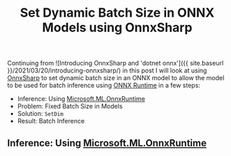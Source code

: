 ﻿---
layout: post
title: Set Dynamic Batch Size in ONNX Models using OnnxSharp
---

Continuing from ![Introducing OnnxSharp and 'dotnet onnx']({{ site.baseurl }}/2021/03/20/introducing-onnxsharp/)
in this post I will look at using [OnnxSharp](https://github.com/nietras/OnnxSharp)
to set dynamic batch size in an ONNX model to allow the model to be
used for batch inference using [ONNX Runtime](https://github.com/microsoft/onnxruntime)
in a few steps:

 * Inference: Using [Microsoft.ML.OnnxRuntime](https://www.nuget.org/packages/Microsoft.ML.OnnxRuntime/)
 * Problem: Fixed Batch Size in Models
 * Solution: `SetDim`
 * Result: Batch Inference

## Inference: Using [Microsoft.ML.OnnxRuntime](https://www.nuget.org/packages/Microsoft.ML.OnnxRuntime/)

